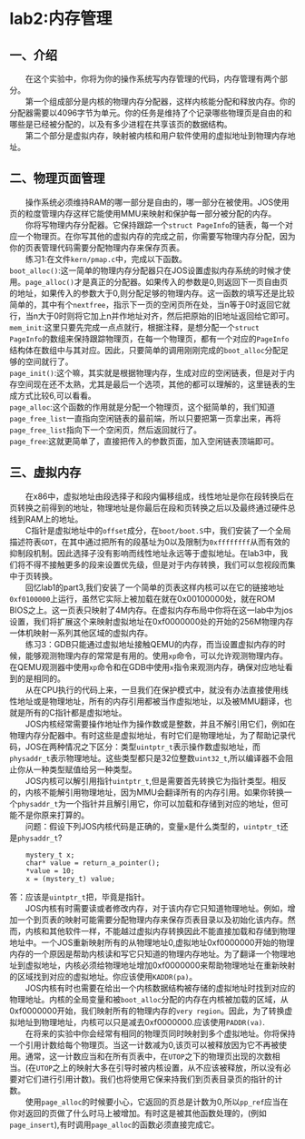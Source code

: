 # lab2:内存管理  
## 一、介绍  
&emsp;&emsp;在这个实验中，你将为你的操作系统写内存管理的代码，内存管理有两个部分。  
&emsp;&emsp;第一个组成部分是内核的物理内存分配器，这样内核能分配和释放内存。你的分配器需要以4096字节为单元。你的任务是维持了个记录哪些物理页是自由的和哪些是已经被分配的，以及有多少进程在共享该页的数据结构。  
&emsp;&emsp;第二个部分是虚拟内存，映射被内核和用户软件使用的虚拟地址到物理内存地址。  

## 二、物理页面管理  
&emsp;&emsp;操作系统必须维持RAM的哪一部分是自由的，哪一部分在被使用。JOS使用页的粒度管理内存这样它能使用MMU来映射和保护每一部分被分配的内存。  
&emsp;&emsp;你将写物理内存分配器。它保持跟踪一个`struct PageInfo`的链表，每一个对应一个物理页。在你写其他的虚拟内存的完成之前，你需要写物理内存分配，因为你的页表管理代码需要分配物理内存来保存页表。  
&emsp;&emsp;练习1:在文件`kern/pmap.c`中，完成以下函数。  
`boot_alloc()`:这一简单的物理内存分配器只在JOS设置虚拟内存系统的时候才使用。`page_alloc()`才是真正的分配器。如果传入的参数是0,则返回下一页自由页的地址，如果传入的参数大于0,则分配足够的物理内存。这一函数的填写还是比较简单的，其中有个`nextfree`，指示下一页的空闲页所在处，当n等于0时返回它就行，当n大于0时则将它加上n并作地址对齐，然后把原始的旧地址返回给它即可。  
`mem_init`:这里只要先完成一点点就行，根据注释，是想分配一个`struct PageInfo`的数组来保持跟踪物理页，在每一个物理页，都有一个对应的`PageInfo`结构体在数组中与其对应。因此，只要简单的调用刚刚完成的`boot_alloc`分配足够的空间就行了。  
`page_init()`:这个嘛，其实就是根据物理内存，生成对应的空闲链表，但是对于内存空间现在还不太熟，尤其是最后一个选项，其他的都可以理解的，这里链表的生成方式比较6,可以看看。  
`page_alloc`:这个函数的作用就是分配一个物理页，这个挺简单的，我们知道`page_free_list`一直指向空闲链表的最前端，所以只要把第一页拿出来，再将`page_free_list`指向下一个空闲页，然后返回就行了。  
`page_free`:这就更简单了，直接把传入的参数页面，加入空闲链表顶端即可。  
## 三、虚拟内存  
&emsp;&emsp;在x86中，虚拟地址由段选择子和段内偏移组成，线性地址是你在段转换后在页转换之前得到的地址，物理地址是你最后在段和页转换之后以及最终通过硬件总线到RAM上的地址。  
&emsp;&emsp;C指针是虚拟地址中的`offset`成分，在`boot/boot.S`中，我们安装了一个全局描述符表`GDT`，在其中通过把所有的段基址为0以及限制为`0xffffffff`从而有效的抑制段机制。因此选择子没有影响而线性地址永远等于虚拟地址。在lab3中，我们将不得不接触更多的段来设置优先级，但是对于内存转换，我们可以忽视段而集中于页转换。  
&emsp;&emsp;回忆lab1的part3,我们安装了一个简单的页表这样内核可以在它的链接地址`0xf0100000`上运行，虽然它实际上被加载在就在0x00100000处，就在ROM BIOS之上。这一页表只映射了4M内存。在虚拟内存布局中你将在这一lab中为jos设置，我们将扩展这个来映射虚拟地址在0xf0000000处的开始的256M物理内存一体机映射一系列其他区域的虚拟内存。  
&emsp;&emsp;练习3：GDB只能通过虚拟地址接触QEMU的内存，而当设置虚拟内存的时候，能够观测物理内存的常常是有用的。使用`xp`命令，可以允许观测物理内存。  
在QEMU观测器中使用`xp`命令和在GDB中使用`x`指令来观测内存，确保对应地址看到的是相同的。  
&emsp;&emsp;从在CPU执行的代码上来，一旦我们在保护模式中，就没有办法直接使用线性地址或是物理地址，所有的内存引用都被当作虚拟地址，以及被MMU翻译，也就是所有的C指针都是虚拟地址。  
&emsp;&emsp;JOS内核经常需要操作地址作为操作数或是整数，并且不解引用它们，例如在物理内存分配器中。有时这些是虚拟地址，有时它们是物理地址，为了帮助记录代码，JOS在两种情况之下区分：类型`uintptr_t`表示操作数虚拟地址，而`physaddr_t`表示物理地址。这些类型都只是32位整数`uint32_t`,所以编译器不会阻止你从一种类型赋值给另一种类型。  
&emsp;&emsp;JOS内核可以解引用指针`uintptr_t`,但是需要首先转换它为指针类型。相反的，内核不能解引用物理地址，因为MMU会翻译所有的内存引用。如果你转换一个`physaddr_t`为一个指针并且解引用它，你可以加载和存储到对应的地址，但可能不是你原来打算的。  
&emsp;&emsp;问题：假设下列JOS内核代码是正确的，变量`x`是什么类型的，`uintptr_t`还是`physaddr_t`?  
```
	mystery_t x;
	char* value = return_a_pointer();
	*value = 10;
	x = (mystery_t) value;
```
答：应该是`uintptr_t`把，毕竟是指针。  
&emsp;&emsp;JOS内核有时需要读或者修改内存，对于该内存它只知道物理地址。例如，增加一个到页表的映射可能需要分配物理内存来保存页表目录以及初始化该内存。然而，内核和其他软件一样，不能越过虚拟内存转换因此不能直接加载和存储到物理地址中。一个JOS重新映射所有的从物理地址0,虚拟地址0xf0000000开始的物理内存的一个原因是帮助内核读和写它只知道的物理内存地址。为了翻译一个物理地址到虚拟地址，内核必须给物理地址增加0xf0000000来帮助物理地址在重新映射的区域找到对应的虚拟地址。你应该使用`KADDR(pa)`。  
&emsp;&emsp;JOS内核有时也需要在给出一个内核数据结构被存储的虚拟地址时找到对应的物理地址。内核的全局变量和被`boot_alloc`分配的内存在内核被加载的区域，从0xf0000000开始，我们映射所有的物理内存的`very region`。因此，为了转换虚拟地址到物理地址，内核可以只是减去0xf0000000.应该使用`PADDR(va)`.  
&emsp;&emsp;在将来的实验中你会经常有相同的物理页同时映射到多个虚拟地址。你将保持一个引用计数给每个物理页。当这一计数减为0,该页可以被释放因为它不再被使用。通常，这一计数应当和在所有页表中，在`UTOP`之下的物理页出现的次数相当。(在`UTOP`之上的映射大多在引导时被内核设置，从不应该被释放，所以没有必要对它们进行引用计数)。我们也将使用它保来持我们到页表目录页的指针的计数。  
&emsp;&emsp;使用`page_alloc`的时候要小心，它返回的页总是计数为0,所以`pp_ref`应当在你对返回的页做了什么时马上被增加。有时这是被其他函数处理的，(例如`page_insert`),有时调用`page_alloc`的函数必须直接完成它。
